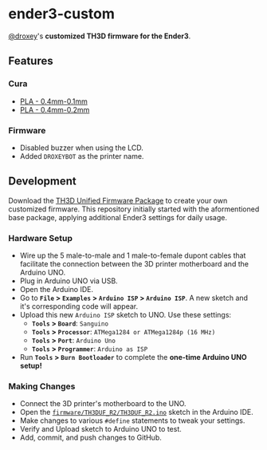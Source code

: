 # ender3-custom

[@droxey](https://github.com/droxey)'s **customized TH3D firmware for the Ender3**.

## Features

### Cura

* [PLA - 0.4mm-0.1mm](cura/configurations/PLA_0.4mm-0.1mm.curaprofile)
* [PLA - 0.4mm-0.2mm](cura/configurations/PLA_0.4mm-0.2mm.curaprofile)

### Firmware

* Disabled buzzer when using the LCD.
* Added `DROXEYBOT` as the printer name.

## Development

Download the [TH3D Unified Firmware Package](https://www.th3dstudio.com/knowledge-base/th3d-unified-firmware/) to create your own customized firmware. This repository initially started with the aformentioned base package, applying additional Ender3 settings for daily usage.

### Hardware Setup

* Wire up the 5 male-to-male and 1 male-to-female dupont cables that facilitate the connection between the 3D printer motherboard and the Arduino UNO.
* Plug in Arduino UNO via USB.
* Open the Arduino IDE.
* Go to **`File` > `Examples` > `Arduino ISP` > `Arduino ISP`**. A new sketch and it's corresponding code will appear.
* Upload this new `Arduino ISP` sketch to UNO. Use these settings:
  * **`Tools` > `Board`**: `Sanguino`
  * **`Tools` > `Processor`**: `ATMega1284 or ATMega1284p (16 MHz)`
  * **`Tools` > `Port`**: `Arduino Uno`
  * **`Tools` > `Programmer`**: `Arduino as ISP`
* Run **`Tools` > `Burn Bootloader`** to complete the **one-time Arduino UNO setup!**

### Making Changes

* Connect the 3D printer's motherboard to the UNO.
* Open the [`firmware/TH3DUF_R2/TH3DUF_R2.ino`](firmware/TH3DUF_R2/TH3DUF_R2.ino) sketch in the Arduino IDE.
* Make changes to various `#define` statements to tweak your settings.
* Verify and Upload sketch to Arduino UNO to test.
* Add, commit, and push changes to GitHub.


